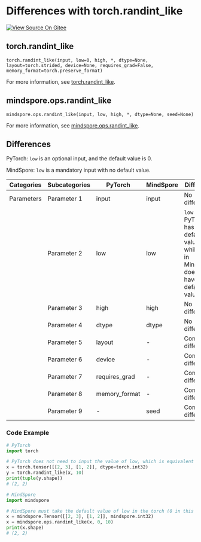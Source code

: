 # Differences with torch.randint_like

[![View Source On Gitee](https://mindspore-website.obs.cn-north-4.myhuaweicloud.com/website-images/r2.3.2/resource/_static/logo_source_en.svg)](https://gitee.com/mindspore/docs/blob/r2.3.2/docs/mindspore/source_en/note/api_mapping/pytorch_diff/randint_like.md)

## torch.randint_like

```text
torch.randint_like(input, low=0, high, *, dtype=None, layout=torch.strided, device=None, requires_grad=False, memory_format=torch.preserve_format)
```

For more information, see [torch.randint_like](https://pytorch.org/docs/1.8.1/generated/torch.randint_like.html#randint_like).

## mindspore.ops.randint_like

```text
mindspore.ops.randint_like(input, low, high, *, dtype=None, seed=None)
```

For more information, see [mindspore.ops.randint_like](https://www.mindspore.cn/docs/en/r2.3.2/api_python/ops/mindspore.ops.randint_like.html#mindspore.ops.randint_like).

## Differences

PyTorch: `low` is an optional input, and the default value is 0.

MindSpore: `low` is a mandatory input with no default value.

| Categories | Subcategories |PyTorch | MindSpore | Difference                                    |
| ---- | ----- | ------- | --------- | -----------------------------------------------------------|
| Parameters  | Parameter 1 | input         | input     | No difference                                  |
|   | Parameter 2 | low           | low       | `low` in PyTorch has a default value of 0, while `low` in MindSpore does not have a default value |
|   | Parameter 3 | high          | high      | No difference                                  |
|   | Parameter 4 | dtype         | dtype     | No difference                                  |
|   | Parameter 5 | layout        | -         | Common differences                                 |
|   | Parameter 6 | device        | -         | Common differences                                 |
|   | Parameter 7 | requires_grad | -         | Common differences                                 |
|   | Parameter 8 | memory_format | -         | Common differences                                 |
|   | Parameter 9 | -             | seed      | Common differences                                 |

### Code Example

```python
# PyTorch
import torch

# PyTorch does not need to input the value of low, which is equivalent to low=0 in MindSpore.
x = torch.tensor([[2, 3], [1, 2]], dtype=torch.int32)
y = torch.randint_like(x, 10)
print(tuple(y.shape))
# (2, 2)

# MindSpore
import mindspore

# MindSpore must take the default value of low in the torch (0 in this case) and pass it in as input.
x = mindspore.Tensor([[2, 3], [1, 2]], mindspore.int32)
x = mindspore.ops.randint_like(x, 0, 10)
print(x.shape)
# (2, 2)
```
